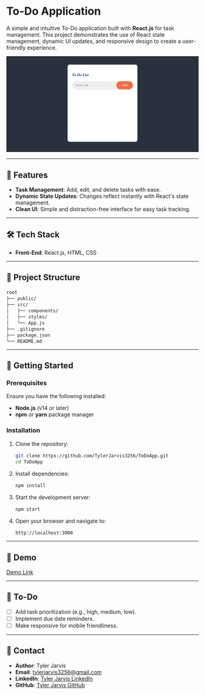 # To-Do Application

A simple and intuitive To-Do application built with **React.js** for task management. This project demonstrates the use of React state management, dynamic UI updates, and responsive design to create a user-friendly experience.

![To-Do Application Screenshot](./todoapp-screenshot.png)

---

## 🚀 Features
- **Task Management**: Add, edit, and delete tasks with ease.
- **Dynamic State Updates**: Changes reflect instantly with React's state management.
- **Clean UI**: Simple and distraction-free interface for easy task tracking.

---

## 🛠️ Tech Stack
- **Front-End**: React.js, HTML, CSS

---

## 📂 Project Structure
```
root
├── public/
├── src/
│   ├── components/
│   ├── styles/
│   └── App.js
├── .gitignore
├── package.json
└── README.md
```

---

## 🚀 Getting Started

### Prerequisites
Ensure you have the following installed:
- **Node.js** (v14 or later)
- **npm** or **yarn** package manager

### Installation
1. Clone the repository:
   ```bash
   git clone https://github.com/TylerJarvis3256/ToDoApp.git
   cd ToDoApp
   ```

2. Install dependencies:
   ```bash
   npm install
   ```

3. Start the development server:
   ```bash
   npm start
   ```

4. Open your browser and navigate to:
   ```
   http://localhost:3000
   ```

---

## 🌟 Demo
[Demo Link](https://my-todoapp-demo.netlify.app/)

---

## 📝 To-Do
- [ ] Add task prioritization (e.g., high, medium, low).
- [ ] Implement due date reminders.
- [ ] Make responsive for mobile friendliness.

---

## 💬 Contact
- **Author**: Tyler Jarvis
- **Email**: tylerjarvis3256@gmail.com
- **LinkedIn**: [Tyler Jarvis LinkedIn](https://linkedin.com/in/tyler-jarvis-b8a72023b)
- **GitHub**: [Tyler Jarvis GitHub](https://github.com/TylerJarvis3256)
